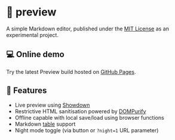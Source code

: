 # 📝 preview
A simple Markdown editor, published under the [MIT License](https://github.com/yasinS/preview/blob/master/LICENSE) as an experimental project.

## 💻 Online demo

Try the latest Preview build hosted on [GitHub Pages](https://yasins.github.io/preview/).

## 📓 Features
* Live preview using [Showdown](https://github.com/showdownjs/showdown) 
* Restrictive HTML sanitisation powered by [DOMPurify](https://github.com/cure53/DOMpurify)
* Offline capable with local save/load using browser functions
* Markdown [table](https://www.npmjs.com/package/showdown-table) support
* Night mode toggle (via button or `?night=1` URL parameter)
